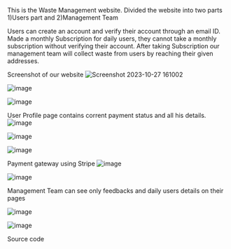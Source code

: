 This is the Waste Management website. Divided the website into two parts 1)Users part and 2)Management Team 

Users can create an account and verify their account through an email ID. Made a monthly Subscription for daily users, they cannot take a monthly subscription without verifying their account.
After taking Subscription our management team will collect waste from users by reaching their given addresses.

Screenshot of our website
![Screenshot 2023-10-27 161002](https://github.com/praveen-all/Echo/assets/110656664/b3faa433-0dca-4726-ba78-04266a393a56)

![image](https://github.com/praveen-all/Echo/assets/110656664/e47daba0-02f7-4468-8c89-37a3158a9d30)

![image](https://github.com/praveen-all/Echo/assets/110656664/c38ea250-8fb8-4a5e-8100-cc9695e825f3)

User Profile page contains corrent payment status and all his details. 
![image](https://github.com/praveen-all/Echo/assets/110656664/baf8b5cb-61be-4056-b3e9-df72d728e7bd)

![image](https://github.com/praveen-all/Echo/assets/110656664/8d22ba78-d11c-4ee4-a7db-117441dee66c)

![image](https://github.com/praveen-all/Echo/assets/110656664/e701a291-9257-475c-ab9c-d9c9dfabd6ac)

Payment gateway using Stripe
![image](https://github.com/praveen-all/Echo/assets/110656664/d1b49088-dee1-4557-8888-c6ba62e9786e)

![image](https://github.com/praveen-all/Echo/assets/110656664/8eac4eae-e4d4-4f72-ae03-950248df7c28)


Management Team can see only feedbacks and daily users details on their pages 

![image](https://github.com/praveen-all/Echo/assets/110656664/e9040e10-662b-4595-ba17-72b04cf7049f)

![image](https://github.com/praveen-all/Echo/assets/110656664/6e20de27-4a83-47fd-960e-cbb432a2439e)



Source code 








